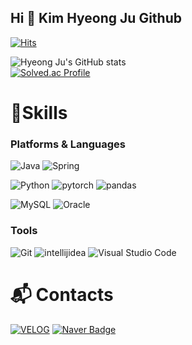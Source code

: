 ## Hi 👋 Kim Hyeong Ju Github
[![Hits](https://hits.seeyoufarm.com/api/count/incr/badge.svg?url=https%3A%2F%2Fgithub.com%2Fkim0527&count_bg=%23CED314&title_bg=%23EBB808&icon=&icon_color=%23E7E7E7&title=hit&edge_flat=false)](https://hits.seeyoufarm.com)


![Hyeong Ju's GitHub stats](https://github-readme-stats.vercel.app/api?username=kim0527&show_icons=true&theme=radical)
<br>
[![Solved.ac Profile](http://mazassumnida.wtf/api/v2/generate_badge?boj=joo14753)](https://solved.ac/joo14753/)

# 💪Skills
### Platforms & Languages
![Java](https://img.shields.io/badge/Java-007396.svg?&style=for-the-badge&logo=Java&logoColor=white)
![Spring](https://img.shields.io/badge/Spring-6DB33F.svg?&style=for-the-badge&logo=Spring&logoColor=white)

![Python](https://img.shields.io/badge/Python-3776AB.svg?&style=for-the-badge&logo=Python&logoColor=white)
![pytorch](https://img.shields.io/badge/pytorch-EE4C2C.svg?&style=for-the-badge&logo=pytorch&logoColor=white)
![pandas](https://img.shields.io/badge/pandas-150458.svg?&style=for-the-badge&logo=pandas&logoColor=white)

![MySQL](https://img.shields.io/badge/MySQL-4479A1.svg?&style=for-the-badge&logo=MySQL&logoColor=white)
![Oracle](https://img.shields.io/badge/Oracle-F80000.svg?&style=for-the-badge&logo=Oracle&logoColor=white)

### Tools
![Git](https://img.shields.io/badge/Git-F05032.svg?&style=for-the-badge&logo=Git&logoColor=white)
![intellijidea](https://img.shields.io/badge/intellij_IDE-405263.svg?&style=for-the-badge&logo=intellijidea%20IDE&logoColor=white)
![Visual Studio Code](https://img.shields.io/badge/Visual%20Studio%20Code-007ACC.svg?&style=for-the-badge&logo=Visual%20Studio%20Code&logoColor=white)

# :mailbox_with_mail: Contacts
[![VELOG](http://img.shields.io/badge/-Tech%20blog-2D8C3C?style=flat-square&logo=velog&link=https://velog.io/@joo14753/posts)](https://velog.io/@joo14753/posts)
[![Naver Badge](https://img.shields.io/badge/Naver-03C75A?style=flat-square&logo=Naver&logoColor=white&link=mailto:joo14753@naver.com)](mailto:joo14753@naver.com)


